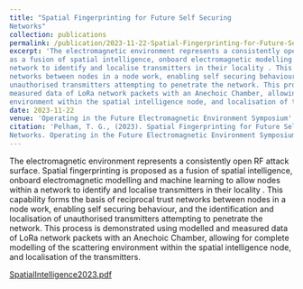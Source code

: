 ```yaml
---
title: "Spatial Fingerprinting for Future Self Securing
Networks"
collection: publications
permalink: /publication/2023-11-22-Spatial-Fingerprinting-for-Future-Self-Securing-Networks
excerpt: 'The electromagnetic environment represents a consistently open RF attack surface. Spatial fingerprinting is proposed
as a fusion of spatial intelligence, onboard electromagnetic modelling and machine learning to allow nodes within a
network to identify and localise transmitters in their locality . This capability forms the basis of reciprocal trust
networks between nodes in a node work, enabling self securing behaviour, and the identification and localisation of
unauthorised transmitters attempting to penetrate the network. This process is demonstrated using modelled and
measured data of LoRa network packets with an Anechoic Chamber, allowing for complete modelling of the scattering
environment within the spatial intelligence node, and localisation of the transmitters.'
date: 2023-11-22
venue: 'Operating in the Future Electromagnetic Environment Symposium'
citation: 'Pelham, T. G., (2023). Spatial Fingerprinting for Future Self Securing
Networks. Operating in the Future Electromagnetic Environment Symposium - 2023'
---
```


The electromagnetic environment represents a consistently open RF attack surface. Spatial fingerprinting is proposed
as a fusion of spatial intelligence, onboard electromagnetic modelling and machine learning to allow nodes within a
network to identify and localise transmitters in their locality . This capability forms the basis of reciprocal trust
networks between nodes in a node work, enabling self securing behaviour, and the identification and localisation of
unauthorised transmitters attempting to penetrate the network. This process is demonstrated using modelled and
measured data of LoRa network packets with an Anechoic Chamber, allowing for complete modelling of the scattering
environment within the spatial intelligence node, and localisation of the transmitters.

[SpatialIntelligence2023.pdf](..%2Ffiles%2FSpatialIntelligence2023.pdf)